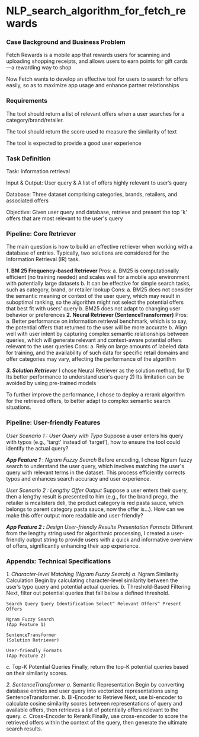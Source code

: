 # NLP_search_algorithm_for_fetch_rewards

### Case Background and Business Problem

Fetch Rewards is a mobile app that rewards users for scanning and uploading shopping receipts,
and allows users to earn points for gift cards—a rewarding way to shop

Now Fetch wants to develop an effective tool for users to search for offers easily, so as to maximize
app usage and enhance partner relationships

### Requirements

The tool should return a list of relevant offers when a user searches for a category/brand/retailer.

The tool should return the score used to measure the similarity of text

The tool is expected to provide a good user experience

### Task Definition

Task: Information retrieval

Input & Output: User query & A list of offers highly relevant to user’s query

Database: Three dataset comprising categories, brands, retailers, and associated offers

Objective: Given user query and database, retrieve and present the top 'k' offers that are most
relevant to the user's query

### Pipeline: Core Retriever

The main question is how to build an effective retriever when working with a database of entries.
Typically, two solutions are considered for the Information Retrieval (IR) task.

**1. BM 25 Frequency-based Retriever**
Pros:
    a. BM25 is computationally efficient (no training needed) and scales well for a mobile app
       environment with potentially large datasets
    b. It can be effective for simple search tasks, such as category, brand, or retailer lookup
Cons:
    a. BM25 does not consider the semantic meaning or context of the user query, which may
       result in suboptimal ranking, so the algorithm might not select the potential offers that
       best fit with users’ query
    b. BM25 does not adapt to changing user behavior or preferences
**2. Neural Retriever (SentenceTransformer)**
Pros:
    a. Better performance on information retrieval benchmark, which is to say, the potential
       offers that returned to the user will be more accurate
    b. Align well with user intent by capturing complex semantic relationships between queries,
       which will generate relevant and context-aware potential offers relevant to the user
       queries
Cons:
    a. Rely on large amounts of labeled data for training, and the availability of such data for
       specific retail domains and offer categories may vary, affecting the performance of the
       algorithm


**_3. Solution Retriever_**
I chose Neural Retriever as the solution method, for 1) Its better performance to understand user’s
query 2) Its limitation can be avoided by using pre-trained models

To further improve the performance, I chose to deploy a rerank algorithm for the retrieved offers,
to better adapt to complex semantic search situations.

### Pipeline: User-friendly Features

_User Scenario 1 : User Query with Typo_
Suppose a user enters his query with typos (e.g., ’targt’ instead of ‘target’), how to ensure the tool
could identify the actual query?

**_App Feature 1_** : _Ngram Fuzzy Search_
Before encoding, I chose Ngram fuzzy search to understand the user query, which involves
matching the user's query with relevant terms in the dataset. This process efficiently corrects typos
and enhances search accuracy and user experience.

_User Scenario 2 : Lengthy Offer Output_
Suppose a user enters their query, then a lengthy result is presented to him (e.g., for the brand
prego, the retailer is mcalisters deli, the product category is red pasta sauce, which belongs to
parent category pasta sauce, now the offer is...).
How can we make this offer output more readable and user-friendly?

**_App Feature 2 :_** _Design User-friendly Results Presentation Formats_
Different from the lengthy string used for algorithmic processing, I created a user-friendly output
string to provide users with a quick and informative overview of offers, significantly enhancing their
app experience.


### Appendix: Technical Specifications

_1. Character-level Matching (Ngram Fuzzy Search)_
    _a._ Ngram Similarity Calculation
    Begin by calculating character-level similarity between the user’s typo query and potential
    actual queries.
    _b._ Threshold-Based Filtering
    Next, filter out potential queries that fall below a defined threshold.

```
Search Query Query Identification Select^ Relevant Offers^ Present Offers
```
```
Ngram Fuzzy Search
(App Feature 1)
```
```
SentenceTransformer
(Solution Retriever)
```
```
User-friendly Formats
(App Feature 2)
```

_c._ Top-K Potential Queries
Finally, return the top-K potential queries based on their similarity scores.

_2. SentenceTransformer_
    _a._ Semantic Representation
    Begin by converting database entries and user query into vectorized representations using
    SentenceTransformer.
    _b._ Bi-Encoder to Retrieve
    Next, use bi-encoder to calculate cosine similarity scores between representations of query
    and available offers, then retrieves a list of potentially offers relevant to the query.
    _c._ Cross-Encoder to Rerank
    Finally, use cross-encoder to score the retrieved offers within the context of the query, then
    generate the ultimate search results.


